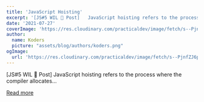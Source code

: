 ```yaml
---
title: 'JavaScript Hoisting'
excerpt: '[JS#5 WIL 🤔 Post]   JavaScript hoisting refers to the process where the compiler allocates...'
date: '2021-07-27'
coverImage: 'https://res.cloudinary.com/practicaldev/image/fetch/s--PjnfZJ6p--/c_imagga_scale,f_auto,fl_progressive,h_420,q_66,w_1000/https://dev-to-uploads.s3.amazonaws.com/uploads/articles/5jixffw2673jm91ho89x.gif'
author:
  name: Koders
  picture: "assets/blog/authors/koders.png"
ogImage:
  url: 'https://res.cloudinary.com/practicaldev/image/fetch/s--PjnfZJ6p--/c_imagga_scale,f_auto,fl_progressive,h_420,q_66,w_1000/https://dev-to-uploads.s3.amazonaws.com/uploads/articles/5jixffw2673jm91ho89x.gif'
---
```


[JS#5 WIL 🤔 Post]   JavaScript hoisting refers to the process where the compiler allocates...

[Read more](https://dev.to/pat_the99/javascript-hoisting-450l)
